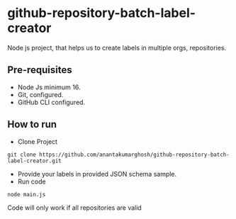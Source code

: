 # github-repository-batch-label-creator
Node js project, that helps us to create labels in multiple orgs, repositories.

## Pre-requisites
- Node Js minimum 16.
- Git, configured.
- GitHub CLI configured.


## How to run
- Clone Project
```
git clone https://github.com/anantakumarghosh/github-repository-batch-label-creator.git
```
- Provide your labels in provided JSON schema sample.
- Run code
```
node main.js
```

Code will only work if all repositories are valid

